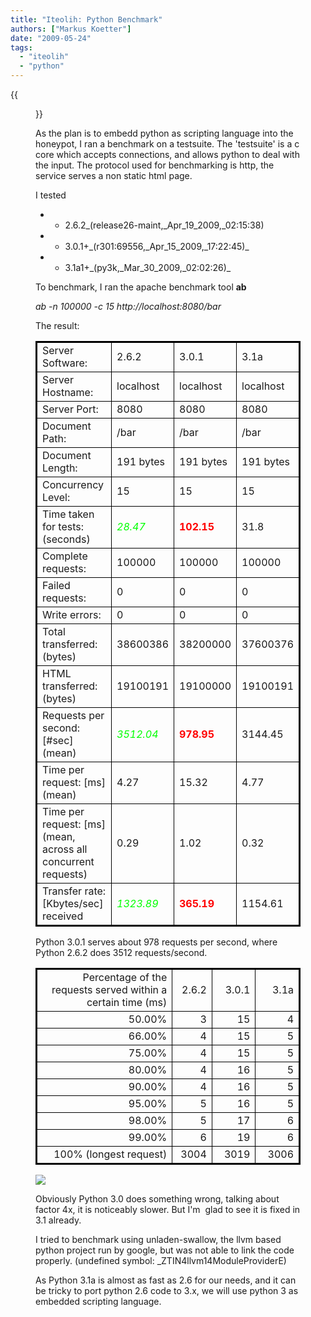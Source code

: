 ```yaml
---
title: "Iteolih: Python Benchmark"
authors: ["Markus Koetter"]
date: "2009-05-24"
tags: 
  - "iteolih"
  - "python"
---
```

{{<figure src="images/banner.png" alt="Banner" width="50%">}}

As the plan is to embedd python as scripting language into the honeypot, I ran a benchmark on a testsuite. The 'testsuite' is a c core which accepts connections, and allows python to deal with the input. The protocol used for benchmarking is http, the service serves a non static html page.

I tested

- - 2.6.2\_(release26-maint,\_Apr\_19\_2009,\_02:15:38)

- - 3.0.1+\_(r301:69556,\_Apr\_15\_2009,\_17:22:45)\_

- - 3.1a1+\_(py3k,\_Mar\_30\_2009,\_02:02:26)\_

To benchmark, I ran the apache benchmark tool **ab**

_ab -n 100000 -c 15 http://localhost:8080/bar_

The result:

<table style="border: 2px solid #000000;" border="2" frame="border" rules="none" cellspacing="0"><colgroup><col width="383"> <col width="71"> <col width="86"> <col width="86"> </colgroup><tbody><tr><td style="border: 1px solid #000000;" align="left">Server Software:</td><td style="border: 1px solid #000000;" align="left">2.6.2</td><td style="border: 1px solid #000000;" align="left">3.0.1</td><td style="border: 1px solid #000000;" align="left">3.1a</td></tr><tr><td style="border: 1px solid #000000;" align="left">Server Hostname:</td><td style="border: 1px solid #000000;" align="left">localhost</td><td style="border: 1px solid #000000;" align="left">localhost</td><td style="border: 1px solid #000000;" align="left">localhost</td></tr><tr><td style="border: 1px solid #000000;" align="left">Server Port:</td><td style="border: 1px solid #000000;" align="left">8080</td><td style="border: 1px solid #000000;" align="left">8080</td><td style="border: 1px solid #000000;" align="left">8080</td></tr><tr><td style="border: 1px solid #000000;" align="left">Document Path:</td><td style="border: 1px solid #000000;" align="left">/bar</td><td style="border: 1px solid #000000;" align="left">/bar</td><td style="border: 1px solid #000000;" align="left">/bar</td></tr><tr><td style="border: 1px solid #000000;" align="left">Document Length:</td><td style="border: 1px solid #000000;" align="left">191 bytes</td><td style="border: 1px solid #000000;" align="left">191 bytes</td><td style="border: 1px solid #000000;" align="left">191 bytes</td></tr><tr><td style="border: 1px solid #000000;" align="left">Concurrency Level:</td><td style="border: 1px solid #000000;" align="left">15</td><td style="border: 1px solid #000000;" align="left">15</td><td style="border: 1px solid #000000;" align="left">15</td></tr><tr><td style="border: 1px solid #000000;" align="left">Time taken for tests: (seconds)</td><td style="border: 1px solid #000000;" align="left"><span style="color: #00ff00;"><em>28.47</em></span></td><td style="border: 1px solid #000000;" align="left"><span style="color: #ff0000;"><strong>102.15</strong></span></td><td style="border: 1px solid #000000;" align="left">31.8</td></tr><tr><td style="border: 1px solid #000000;" align="left">Complete requests:</td><td style="border: 1px solid #000000;" align="left">100000</td><td style="border: 1px solid #000000;" align="left">100000</td><td style="border: 1px solid #000000;" align="left">100000</td></tr><tr><td style="border: 1px solid #000000;" align="left">Failed requests:</td><td style="border: 1px solid #000000;" align="left">0</td><td style="border: 1px solid #000000;" align="left">0</td><td style="border: 1px solid #000000;" align="left">0</td></tr><tr><td style="border: 1px solid #000000;" align="left">Write errors:</td><td style="border: 1px solid #000000;" align="left">0</td><td style="border: 1px solid #000000;" align="left">0</td><td style="border: 1px solid #000000;" align="left">0</td></tr><tr><td style="border: 1px solid #000000;" align="left">Total transferred: (bytes)</td><td style="border: 1px solid #000000;" align="left">38600386</td><td style="border: 1px solid #000000;" align="left">38200000</td><td style="border: 1px solid #000000;" align="left">37600376</td></tr><tr><td style="border: 1px solid #000000;" align="left">HTML transferred: (bytes)</td><td style="border: 1px solid #000000;" align="left">19100191</td><td style="border: 1px solid #000000;" align="left">19100000</td><td style="border: 1px solid #000000;" align="left">19100191</td></tr><tr><td style="border: 1px solid #000000;" align="left">Requests per second: [#sec] (mean)</td><td style="border: 1px solid #000000;" align="left"><span style="color: #00ff00;"><em>3512.04</em></span></td><td style="border: 1px solid #000000;" align="left"><span style="color: #ff0000;"><strong>978.95</strong></span></td><td style="border: 1px solid #000000;" align="left">3144.45</td></tr><tr><td style="border: 1px solid #000000;" align="left">Time per request: [ms] (mean)</td><td style="border: 1px solid #000000;" align="left">4.27</td><td style="border: 1px solid #000000;" align="left">15.32</td><td style="border: 1px solid #000000;" align="left">4.77</td></tr><tr><td style="border: 1px solid #000000;" align="left">Time per request: [ms] (mean, across all concurrent requests)</td><td style="border: 1px solid #000000;" align="left">0.29</td><td style="border: 1px solid #000000;" align="left">1.02</td><td style="border: 1px solid #000000;" align="left">0.32</td></tr><tr><td style="border: 1px solid #000000;" align="left">Transfer rate: [Kbytes/sec] received</td><td style="border: 1px solid #000000;" align="left"><span style="color: #00ff00;"><em>1323.89</em></span></td><td style="border: 1px solid #000000;" align="left"><span style="color: #ff0000;"><strong>365.19</strong></span></td><td style="border: 1px solid #000000;" align="left">1154.61</td></tr></tbody></table>

Python 3.0.1 serves about 978 requests per second, where Python 2.6.2 does 3512 requests/second.

<table style="border: 2px solid #000000;" border="2" frame="void" rules="none" cellspacing="0"><colgroup><col width="383"> <col width="71"> <col width="86"> <col width="86"> </colgroup><tbody><tr><td style="border: 1px solid #000000;" align="right">Percentage of the requests served within a certain time (ms)</td><td style="border: 1px solid #000000;" align="right">2.6.2</td><td style="border: 1px solid #000000;" align="right">3.0.1</td><td style="border: 1px solid #000000;" align="right">3.1a</td></tr><tr><td style="border: 1px solid #000000;" align="right">50.00%</td><td style="border: 1px solid #000000;" align="right">3</td><td style="border: 1px solid #000000;" align="right">15</td><td style="border: 1px solid #000000;" align="right">4</td></tr><tr><td style="border: 1px solid #000000;" align="right">66.00%</td><td style="border: 1px solid #000000;" align="right">4</td><td style="border: 1px solid #000000;" align="right">15</td><td style="border: 1px solid #000000;" align="right">5</td></tr><tr><td style="border: 1px solid #000000;" align="right">75.00%</td><td style="border: 1px solid #000000;" align="right">4</td><td style="border: 1px solid #000000;" align="right">15</td><td style="border: 1px solid #000000;" align="right">5</td></tr><tr><td style="border: 1px solid #000000;" align="right">80.00%</td><td style="border: 1px solid #000000;" align="right">4</td><td style="border: 1px solid #000000;" align="right">16</td><td style="border: 1px solid #000000;" align="right">5</td></tr><tr><td style="border: 1px solid #000000;" align="right">90.00%</td><td style="border: 1px solid #000000;" align="right">4</td><td style="border: 1px solid #000000;" align="right">16</td><td style="border: 1px solid #000000;" align="right">5</td></tr><tr><td style="border: 1px solid #000000;" align="right">95.00%</td><td style="border: 1px solid #000000;" align="right">5</td><td style="border: 1px solid #000000;" align="right">16</td><td style="border: 1px solid #000000;" align="right">5</td></tr><tr><td style="border: 1px solid #000000;" align="right">98.00%</td><td style="border: 1px solid #000000;" align="right">5</td><td style="border: 1px solid #000000;" align="right">17</td><td style="border: 1px solid #000000;" align="right">6</td></tr><tr><td style="border: 1px solid #000000;" align="right">99.00%</td><td style="border: 1px solid #000000;" align="right">6</td><td style="border: 1px solid #000000;" align="right">19</td><td style="border: 1px solid #000000;" align="right">6</td></tr><tr><td style="border: 1px solid #000000;" align="right">100% (longest request)</td><td style="border: 1px solid #000000;" align="right">3004</td><td style="border: 1px solid #000000;" align="right">3019</td><td style="border: 1px solid #000000;" align="right">3006</td></tr></tbody></table>

![](images/drupal_image_443.jpg)

Obviously Python 3.0 does something wrong, talking about factor 4x, it is noticeably slower. But I'm  glad to see it is fixed in 3.1 already.

I tried to benchmark using unladen-swallow, the llvm based python project run by google, but was not able to link the code properly. (undefined symbol: \_ZTIN4llvm14ModuleProviderE)

As Python 3.1a is almost as fast as 2.6 for our needs, and it can be tricky to port python 2.6 code to 3.x, we will use python 3 as embedded scripting language.
